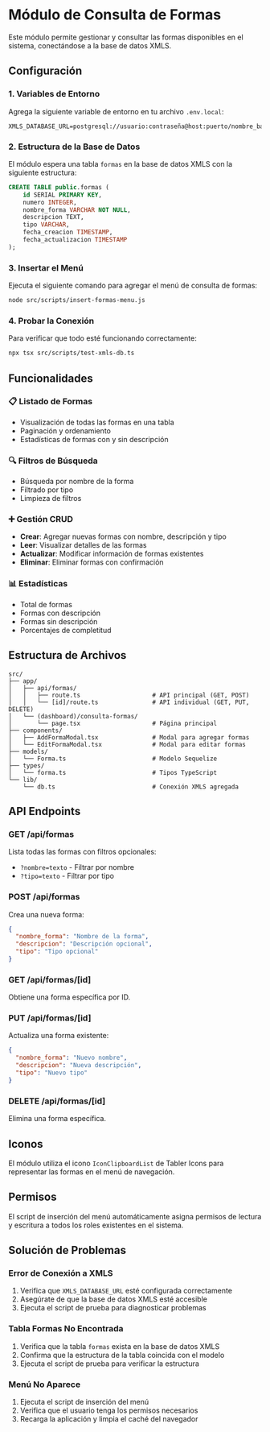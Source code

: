 # Módulo de Consulta de Formas

Este módulo permite gestionar y consultar las formas disponibles en el sistema, conectándose a la base de datos XMLS.

## Configuración

### 1. Variables de Entorno

Agrega la siguiente variable de entorno en tu archivo `.env.local`:

```env
XMLS_DATABASE_URL=postgresql://usuario:contraseña@host:puerto/nombre_base_datos
```

### 2. Estructura de la Base de Datos

El módulo espera una tabla `formas` en la base de datos XMLS con la siguiente estructura:

```sql
CREATE TABLE public.formas (
    id SERIAL PRIMARY KEY,
    numero INTEGER,
    nombre_forma VARCHAR NOT NULL,
    descripcion TEXT,
    tipo VARCHAR,
    fecha_creacion TIMESTAMP,
    fecha_actualizacion TIMESTAMP
);
```

### 3. Insertar el Menú

Ejecuta el siguiente comando para agregar el menú de consulta de formas:

```bash
node src/scripts/insert-formas-menu.js
```

### 4. Probar la Conexión

Para verificar que todo esté funcionando correctamente:

```bash
npx tsx src/scripts/test-xmls-db.ts
```

## Funcionalidades

### 📋 Listado de Formas
- Visualización de todas las formas en una tabla
- Paginación y ordenamiento
- Estadísticas de formas con y sin descripción

### 🔍 Filtros de Búsqueda
- Búsqueda por nombre de la forma
- Filtrado por tipo
- Limpieza de filtros

### ➕ Gestión CRUD
- **Crear**: Agregar nuevas formas con nombre, descripción y tipo
- **Leer**: Visualizar detalles de las formas
- **Actualizar**: Modificar información de formas existentes
- **Eliminar**: Eliminar formas con confirmación

### 📊 Estadísticas
- Total de formas
- Formas con descripción
- Formas sin descripción
- Porcentajes de completitud

## Estructura de Archivos

```
src/
├── app/
│   ├── api/formas/
│   │   ├── route.ts                    # API principal (GET, POST)
│   │   └── [id]/route.ts               # API individual (GET, PUT, DELETE)
│   └── (dashboard)/consulta-formas/
│       └── page.tsx                    # Página principal
├── components/
│   ├── AddFormaModal.tsx               # Modal para agregar formas
│   └── EditFormaModal.tsx              # Modal para editar formas
├── models/
│   └── Forma.ts                        # Modelo Sequelize
├── types/
│   └── forma.ts                        # Tipos TypeScript
└── lib/
    └── db.ts                           # Conexión XMLS agregada
```

## API Endpoints

### GET /api/formas
Lista todas las formas con filtros opcionales:
- `?nombre=texto` - Filtrar por nombre
- `?tipo=texto` - Filtrar por tipo

### POST /api/formas
Crea una nueva forma:
```json
{
  "nombre_forma": "Nombre de la forma",
  "descripcion": "Descripción opcional",
  "tipo": "Tipo opcional"
}
```

### GET /api/formas/[id]
Obtiene una forma específica por ID.

### PUT /api/formas/[id]
Actualiza una forma existente:
```json
{
  "nombre_forma": "Nuevo nombre",
  "descripcion": "Nueva descripción",
  "tipo": "Nuevo tipo"
}
```

### DELETE /api/formas/[id]
Elimina una forma específica.

## Iconos

El módulo utiliza el icono `IconClipboardList` de Tabler Icons para representar las formas en el menú de navegación.

## Permisos

El script de inserción del menú automáticamente asigna permisos de lectura y escritura a todos los roles existentes en el sistema.

## Solución de Problemas

### Error de Conexión a XMLS
1. Verifica que `XMLS_DATABASE_URL` esté configurada correctamente
2. Asegúrate de que la base de datos XMLS esté accesible
3. Ejecuta el script de prueba para diagnosticar problemas

### Tabla Formas No Encontrada
1. Verifica que la tabla `formas` exista en la base de datos XMLS
2. Confirma que la estructura de la tabla coincida con el modelo
3. Ejecuta el script de prueba para verificar la estructura

### Menú No Aparece
1. Ejecuta el script de inserción del menú
2. Verifica que el usuario tenga los permisos necesarios
3. Recarga la aplicación y limpia el caché del navegador 